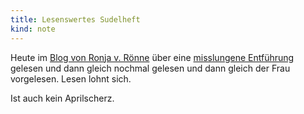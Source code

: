 ```yaml
---
title: Lesenswertes Sudelheft
kind: note
---
```


Heute im [Blog von Ronja v. Rönne][sudelheft] über eine [misslungene
Entführung][] gelesen und dann gleich nochmal gelesen und dann gleich der Frau
vorgelesen. Lesen lohnt sich.

[sudelheft]: http://sudelheft.de/
[misslungene Entführung]: http://sudelheft.blogspot.de/2015/10/misslungene-entfuhrung.html

Ist auch kein Aprilscherz.

